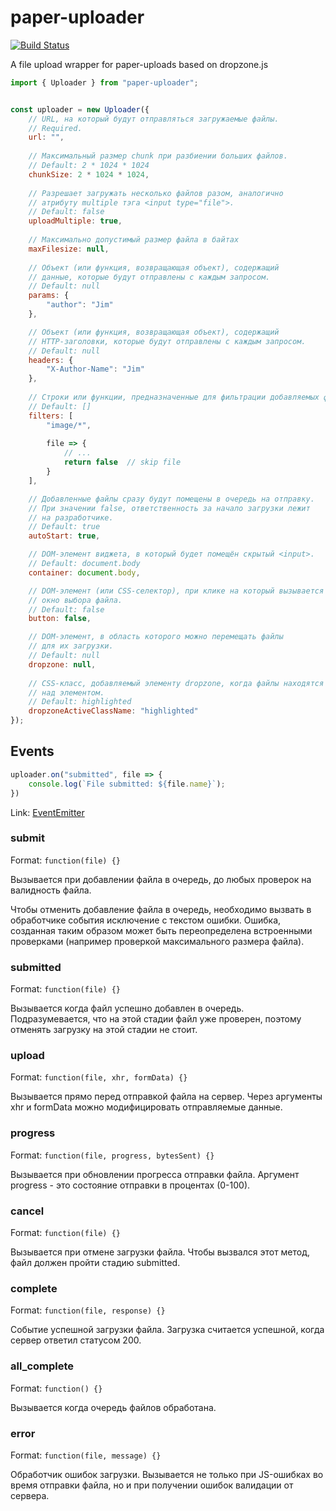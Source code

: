 # paper-uploader

[![Build Status](https://github.com/dldevinc/paper-uploader/actions/workflows/release.yml/badge.svg)](https://github.com/dldevinc/paper-uploader)

A file upload wrapper for paper-uploads based on dropzone.js


```js
import { Uploader } from "paper-uploader";


const uploader = new Uploader({
    // URL, на который будут отправляться загружаемые файлы. 
    // Required.
    url: "",
    
    // Максимальный размер chunk при разбиении больших файлов. 
    // Default: 2 * 1024 * 1024
    chunkSize: 2 * 1024 * 1024,
    
    // Разрешает загружать несколько файлов разом, аналогично
    // атрибуту multiple тэга <input type="file">.
    // Default: false
    uploadMultiple: true,
    
    // Максимально допустимый размер файла в байтах
    maxFilesize: null,
    
    // Объект (или функция, возвращающая объект), содержащий
    // данные, которые будут отправлены с каждым запросом.
    // Default: null
    params: {
        "author": "Jim"
    },

    // Объект (или функция, возвращающая объект), содержащий
    // HTTP-заголовки, которые будут отправлены с каждым запросом.
    // Default: null
    headers: {
        "X-Author-Name": "Jim"
    },
    
    // Строки или функции, предназначенные для фильтрации добавляемых файлов.
    // Default: []
    filters: [
        "image/*",
        
        file => {
            // ...
            return false  // skip file
        }
    ],

    // Добавленные файлы сразу будут помещены в очередь на отправку.
    // При значении false, ответственность за начало загрузки лежит
    // на разработчике.
    // Default: true
    autoStart: true,

    // DOM-элемент виджета, в который будет помещён скрытый <input>.
    // Default: document.body
    container: document.body,

    // DOM-элемент (или CSS-селектор), при клике на который вызывается 
    // окно выбора файла.
    // Default: false
    button: false,

    // DOM-элемент, в область которого можно перемещать файлы 
    // для их загрузки.
    // Default: null
    dropzone: null,
    
    // CSS-класс, добавляемый элементу dropzone, когда файлы находятся
    // над элементом.
    // Default: highlighted
    dropzoneActiveClassName: "highlighted"
});
```

## Events

```js
uploader.on("submitted", file => {
    console.log(`File submitted: ${file.name}`);
})
```

Link: [EventEmitter](https://github.com/Olical/EventEmitter/blob/master/docs/guide.md#using-eventemitter)

### submit

Format: `function(file) {}`

Вызывается при добавлении файла в очередь, до любых проверок на валидность файла.

Чтобы отменить добавление файла в очередь, необходимо вызвать в обработчике
события исключение с текстом ошибки. Ошибка, созданная таким образом
может быть переопределена встроенными проверками (например проверкой
максимального размера файла).

### submitted

Format: `function(file) {}`

Вызывается когда файл успешно добавлен в очередь. Подразумевается, что
на этой стадии файл уже проверен, поэтому отменять загрузку на этой стадии
не стоит.

### upload

Format: `function(file, xhr, formData) {}`

Вызывается прямо перед отправкой файла на сервер.
Через аргументы xhr и formData можно модифицировать отправляемые данные.

### progress

Format: `function(file, progress, bytesSent) {}`

Вызывается при обновлении прогресса отправки файла.
Аргумент progress - это состояние отправки в процентах (0-100).

### cancel

Format: `function(file) {}`

Вызывается при отмене загрузки файла. Чтобы вызвался этот метод,
файл должен пройти стадию submitted.

### complete

Format: `function(file, response) {}`

Событие успешной загрузки файла.
Загрузка считается успешной, когда сервер ответил статусом 200.

### all_complete

Format: `function() {}`

Вызывается когда очередь файлов обработана.

### error

Format: `function(file, message) {}`

Обработчик ошибок загрузки. Вызывается не только при JS-ошибках
во время отправки файла, но и при получении ошибок валидации
от сервера.
